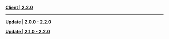 **[Client | 2.2.0](https://hk4e-download.oss-cn-shanghai.aliyuncs.com/client_app/pc_mihoyo/20211013_a336065295309dbe/YuanShen_2.2.0.zip)**

-----

**[Update | 2.0.0 - 2.2.0](https://hk4e-download.oss-cn-shanghai.aliyuncs.com/client_app/update/hk4e_cn/18/game_2.0.0_2.2.0_diff_oWEf7mTHnSPLBr84.zip)**

**[Update | 2.1.0 - 2.2.0](https://hk4e-download.oss-cn-shanghai.aliyuncs.com/client_app/update/hk4e_cn/18/game_2.1.0_2.2.0_diff_gCYOaDcXKismNxb8.zip)**
